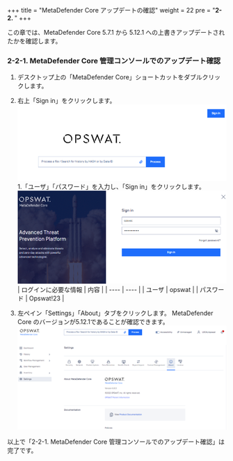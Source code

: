 +++
title = "MetaDefender Core アップデートの確認"
weight = 22
pre = "<b>2-2. </b>"
+++

この章では、MetaDefender Core 5.7.1 から 5.12.1 への上書きアップデートされたかを確認します。

### 2-2-1. MetaDefender Core 管理コンソールでのアップデート確認
1. デスクトップ上の「MetaDefender Core」ショートカットをダブルクリックします。
1. 右上「Sign in」をクリックします。
    ![](/images/lab1/1-1-3_mdc02.png)
1.「ユーザ」「パスワード」を入力し、「Sign in」をクリックします。
    ![](/images/lab1/1-1-3_mdc03.png)
    | ログインに必要な情報 | 内容 |
    | ---- | ---- |
    | ユーザ | opswat |
    | パスワード | Opswat!23 |

1. 左ペイン「Settings」「About」タブをクリックします。
MetaDefender Core のバージョンが5.12.1であることが確認できます。
    ![](/images/lab1/1-1-6_mdc01.PNG)

以上で「2-2-1. MetaDefender Core 管理コンソールでのアップデート確認」は完了です。
